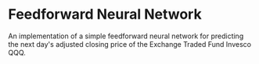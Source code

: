 # Feedforward Neural Network
An implementation of a simple feedforward neural network for predicting the next day's adjusted closing price of the Exchange Traded Fund Invesco QQQ.
